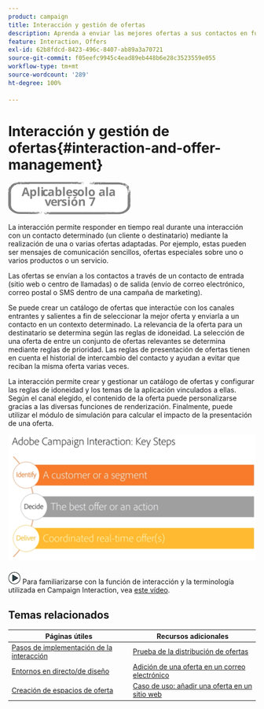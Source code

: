 ```yaml
---
product: campaign
title: Interacción y gestión de ofertas
description: Aprenda a enviar las mejores ofertas a sus contactos en función de las reglas de elegibilidad
feature: Interaction, Offers
exl-id: 62b8fdcd-8423-496c-8407-ab89a3a70721
source-git-commit: f05eefc9945c4ead89eb448b6e28c3523559e055
workflow-type: tm+mt
source-wordcount: '289'
ht-degree: 100%

---
```


# Interacción y gestión de ofertas{#interaction-and-offer-management}

![](../../assets/v7-only.svg)

La interacción permite responder en tiempo real durante una interacción con un contacto determinado (un cliente o destinatario) mediante la realización de una o varias ofertas adaptadas. Por ejemplo, estas pueden ser mensajes de comunicación sencillos, ofertas especiales sobre uno o varios productos o un servicio.

Las ofertas se envían a los contactos a través de un contacto de entrada (sitio web o centro de llamadas) o de salida (envío de correo electrónico, correo postal o SMS dentro de una campaña de marketing).

Se puede crear un catálogo de ofertas que interactúe con los canales entrantes y salientes a fin de seleccionar la mejor oferta y enviarla a un contacto en un contexto determinado. La relevancia de la oferta para un destinatario se determina según las reglas de idoneidad. La selección de una oferta de entre un conjunto de ofertas relevantes se determina mediante reglas de prioridad. Las reglas de presentación de ofertas tienen en cuenta el historial de intercambio del contacto y ayudan a evitar que reciban la misma oferta varias veces.

La interacción permite crear y gestionar un catálogo de ofertas y configurar las reglas de idoneidad y los temas de la aplicación vinculados a ellas. Según el canal elegido, el contenido de la oferta puede personalizarse gracias a las diversas funciones de renderización. Finalmente, puede utilizar el módulo de simulación para calcular el impacto de la presentación de una oferta.

![](assets/Offermgt2.png)

![](assets/do-not-localize/how-to-video.png) Para familiarizarse con la función de interacción y la terminología utilizada en Campaign Interaction, vea [este vídeo](https://helpx.adobe.com/campaign/classic/how-to/acs-overview.html?playlist=/ccx/v1/collection/product/campaign/classic/segment/digital-marketers/explevel/intermediate/applaunch/get-started/collection.ccx.js&amp;ref=helpx.adobe.com).

## Temas relacionados

| Páginas útiles | Recursos adicionales |
|---|---|
| [Pasos de implementación de la interacción](../../interaction/using/implementation-steps.md) | [Prueba de la distribución de ofertas](../../interaction/using/about-offers-simulation.md) |
| [Entornos en directo/de diseño](../../interaction/using/live-design-environments.md) | [Adición de una oferta en un correo electrónico](../../interaction/using/integrating-an-offer-via-the-wizard.md) |
| [Creación de espacios de oferta](../../interaction/using/creating-offer-spaces.md) | [Caso de uso: añadir una oferta en un sitio web](../../interaction/using/offers-on-an-inbound-channel.md) |
